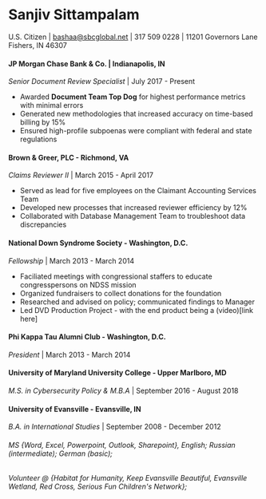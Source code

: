 # Sanjiv Sittampalam
U.S. Citizen | bashaa@sbcglobal.net | 317 509 0228 | 11201 Governors Lane Fishers, IN 46307

#### JP Morgan Chase Bank & Co. | Indianapolis, IN 
_Senior Document Review Specialist_ | July 2017 - Present
* Awarded **Document Team Top Dog** for highest performance metrics with minimal errors
* Generated new methodologies that increased accuracy on time-based billing by 15%
* Ensured high-profile subpoenas were compliant with federal and state regulations 

#### Brown & Greer, PLC - Richmond, VA
_Claims Reviewer II_ | March 2015 - April 2017
* Served as lead for five employees on the Claimant Accounting Services Team
* Developed new processes that increased reviewer efficiency by 12%
* Collaborated with Database Management Team to troubleshoot data discrepancies

#### National Down Syndrome Society - Washington, D.C.
_Fellowship_ | March 2013 - March 2014
* Faciliated meetings with congressional staffers to educate congresspersons on NDSS mission
* Organized fundraisers to collect donations for the foundation
* Researched and advised on policy; communicated findings to Manager
* Led DVD Production Project - with the end product being a (video)[link here]

#### Phi Kappa Tau Alumni Club - Washington, D.C.
_President_ | March 2013 - March 2014

#### University of Maryland University College - Upper Marlboro, MD
_M.S. in Cybersecurity Policy & M.B.A_ | September 2016 - August 2018

#### University of Evansville - Evansville, IN
_B.A. in International Studies_ | September 2008 - December 2012

###### MS {Word, Excel, Powerpoint, Outlook, Sharepoint}, English; Russian (intermediate); German (basic);

###### Volunteer @ {Habitat for Humanity, Keep Evansville Beautiful, Evansville Wetland, Red Cross, Serious Fun Children's Network}; 




